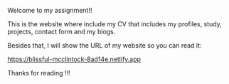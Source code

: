 Welcome to my assignment!!

This is the website where include my CV that includes my profiles, study, projects, contact form and my blogs. 

Besides that, I will show the URL of my website so you can read it:

https://blissful-mcclintock-8ad14e.netlify.app

Thanks for reading !!!

